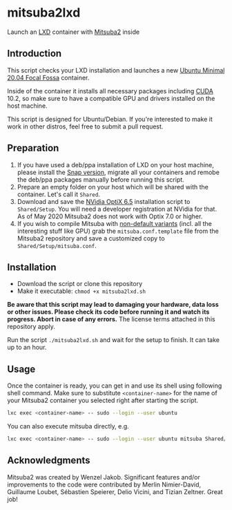 # mitsuba2lxd
Launch an [LXD](https://linuxcontainers.org/) container with [Mitsuba2](https://github.com/mitsuba-renderer/mitsuba2) inside

## Introduction
This script checks your LXD installation and launches a new [Ubuntu Minimal 20.04 Focal Fossa](https://cloud-images.ubuntu.com/minimal/releases/focal/release/) container.

Inside of the container it installs all necessary packages including [CUDA](https://developer.nvidia.com/cuda-downloads) 10.2, so make sure to have a compatible GPU and drivers installed on the host machine.

This script is designed for Ubuntu/Debian. If you're interested to make it work in other distros, feel free to submit a pull request.

## Preparation
1. If you have used a deb/ppa installation of LXD on your host machine, please install the [Snap version](https://snapcraft.io/lxd), migrate all your containers and remobe the deb/ppa packages manually before running this script.
2. Prepare an empty folder on your host which will be shared with the container. Let's call it `Shared`.
3. Download and save the [NVidia OptiX 6.5](https://developer.nvidia.com/designworks/optix/download) installation script to `Shared/Setup`. You will need a developer registration at NVidia for that. As of May 2020 Mitsuba2 does not work with Optix 7.0 or higher.
4. If you wish to compile Mitsuba with [non-default variants](https://mitsuba2.readthedocs.io/en/latest/src/getting_started/variants.html) (incl. all the interesting stuff like GPU) grab the `mitsuba.conf.template` file from the Mitsuba2 repository and save a customized copy to `Shared/Setup/mitsuba.conf`.

## Installation
* Download the script or clone this repository
* Make it executable: `chmod +x mitsuba2lxd.sh`

**Be aware that this script may lead to damaging your hardware, data loss or other issues. Please check its code before running it and watch its progress. Abort in case of any errors.** The license terms attached in this repository apply.

Run the script `./mitsuba2lxd.sh` and wait for the setup to finish. It can take up to an hour.

## Usage
Once the container is ready, you can get in and use its shell using following shell command. Make sure to substitute `<container-name>` for the name of your Mitsuba2 container you selected right after starting the script.
```sh
lxc exec <container-name> -- sudo --login --user ubuntu
```
You can also execute mitsuba directly, e.g.

```sh
lxc exec <container-name> -- sudo --login --user ubuntu mitsuba Shared/scene.xml -o Shared/
```
## Acknowledgments
Mitsuba2 was created by Wenzel Jakob. Significant features and/or improvements to the code were contributed by Merlin Nimier-David, Guillaume Loubet, Sébastien Speierer, Delio Vicini, and Tizian Zeltner. Great job!


